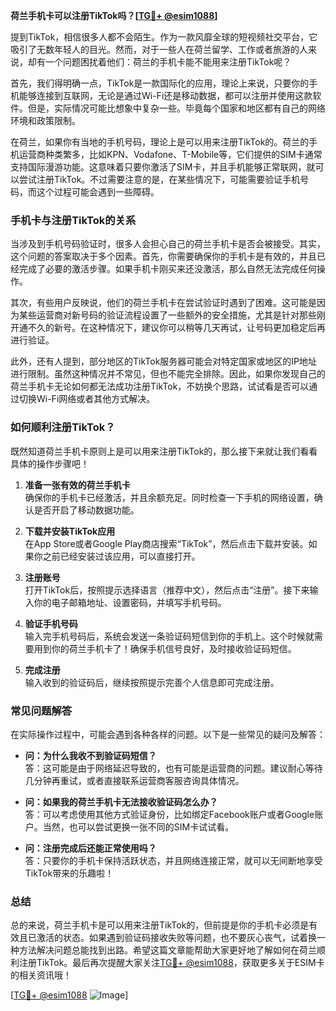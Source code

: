 **荷兰手机卡可以注册TikTok吗？[[TG💪+ @esim1088](https://t.me/s/esim1088)]**

提到TikTok，相信很多人都不会陌生。作为一款风靡全球的短视频社交平台，它吸引了无数年轻人的目光。然而，对于一些人在荷兰留学、工作或者旅游的人来说，却有一个问题困扰着他们：荷兰的手机卡能不能用来注册TikTok呢？

首先，我们得明确一点，TikTok是一款国际化的应用，理论上来说，只要你的手机能够连接到互联网，无论是通过Wi-Fi还是移动数据，都可以注册并使用这款软件。但是，实际情况可能比想象中复杂一些。毕竟每个国家和地区都有自己的网络环境和政策限制。

在荷兰，如果你有当地的手机号码，理论上是可以用来注册TikTok的。荷兰的手机运营商种类繁多，比如KPN、Vodafone、T-Mobile等，它们提供的SIM卡通常支持国际漫游功能。这意味着只要你激活了SIM卡，并且手机能够正常联网，就可以尝试注册TikTok。不过需要注意的是，在某些情况下，可能需要验证手机号码，而这个过程可能会遇到一些障碍。

### 手机卡与注册TikTok的关系

当涉及到手机号码验证时，很多人会担心自己的荷兰手机卡是否会被接受。其实，这个问题的答案取决于多个因素。首先，你需要确保你的手机卡是有效的，并且已经完成了必要的激活步骤。如果手机卡刚买来还没激活，那么自然无法完成任何操作。

其次，有些用户反映说，他们的荷兰手机卡在尝试验证时遇到了困难。这可能是因为某些运营商对新号码的验证流程设置了一些额外的安全措施，尤其是针对那些刚开通不久的新号。在这种情况下，建议你可以稍等几天再试，让号码更加稳定后再进行验证。

此外，还有人提到，部分地区的TikTok服务器可能会对特定国家或地区的IP地址进行限制。虽然这种情况并不常见，但也不能完全排除。因此，如果你发现自己的荷兰手机卡无论如何都无法成功注册TikTok，不妨换个思路，试试看是否可以通过切换Wi-Fi网络或者其他方式解决。

### 如何顺利注册TikTok？

既然知道荷兰手机卡原则上是可以用来注册TikTok的，那么接下来就让我们看看具体的操作步骤吧！

1. **准备一张有效的荷兰手机卡**  
   确保你的手机卡已经激活，并且余额充足。同时检查一下手机的网络设置，确认是否开启了移动数据功能。

2. **下载并安装TikTok应用**  
   在App Store或者Google Play商店搜索“TikTok”，然后点击下载并安装。如果你之前已经安装过该应用，可以直接打开。

3. **注册账号**  
   打开TikTok后，按照提示选择语言（推荐中文），然后点击“注册”。接下来输入你的电子邮箱地址、设置密码，并填写手机号码。

4. **验证手机号码**  
   输入完手机号码后，系统会发送一条验证码短信到你的手机上。这个时候就需要用到你的荷兰手机卡了！确保手机信号良好，及时接收验证码短信。

5. **完成注册**  
   输入收到的验证码后，继续按照提示完善个人信息即可完成注册。

### 常见问题解答

在实际操作过程中，可能会遇到各种各样的问题。以下是一些常见的疑问及解答：

- **问：为什么我收不到验证码短信？**  
  答：这可能是由于网络延迟导致的，也有可能是运营商的问题。建议耐心等待几分钟再重试，或者直接联系运营商客服咨询具体情况。

- **问：如果我的荷兰手机卡无法接收验证码怎么办？**  
  答：可以考虑使用其他方式验证身份，比如绑定Facebook账户或者Google账户。当然，也可以尝试更换一张不同的SIM卡试试看。

- **问：注册完成后还能正常使用吗？**  
  答：只要你的手机卡保持活跃状态，并且网络连接正常，就可以无间断地享受TikTok带来的乐趣啦！

### 总结

总的来说，荷兰手机卡是可以用来注册TikTok的，但前提是你的手机卡必须是有效且已激活的状态。如果遇到验证码接收失败等问题，也不要灰心丧气，试着换一种方法解决问题总能找到出路。希望这篇文章能帮助大家更好地了解如何在荷兰顺利注册TikTok。最后再次提醒大家关注[TG💪+ @esim1088](https://t.me/s/esim1088)，获取更多关于ESIM卡的相关资讯哦！

[[TG💪+ @esim1088](https://t.me/s/esim1088) ![Image](https://i.postimg.cc/4NQfJmqS/Snipaste-2025-05-13-00-14-12.png)]